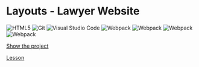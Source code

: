 # Layouts - Lawyer Website

<p>
<img alt="HTML5" src="https://img.shields.io/badge/-HTML5-E34F26?style=flat-square&logo=HTML5&logoColor=white">
<img alt="Git" src="https://img.shields.io/badge/-Git-F05032?style=flat-square&logo=git&logoColor=white">
<img alt="Visual Studio Code" src="https://img.shields.io/badge/-VS Code-007ACC?style=flat-square&logo=visualstudiocode&logoColor=white">
<img alt="Webpack" src="https://img.shields.io/badge/-Webpack-8DD6F9?style=flat-square&logo=webpack&logoColor=white">

<img alt="Webpack" src="https://img.shields.io/badge/-Webpack-8DD6F9?style=flat-square&logo=Webpack&logoColor=white">
<img alt="Webpack" src="https://img.shields.io/badge/-Webpack-8dd6f9?style=flat-square&logo=Webpack&logoColor=white">
<img alt="Webpack" src="https://img.shields.io/badge/-Webpack-8DD6F9?style=flat-square&logo=Webpack&logoColor=ffffff">


</p>

[Show the project](https://tim2015web.github.io/react_vladilenminin_2/)

[Lesson](https://www.youtube.com/watch?v=lkbm-zlcFvs&list=PL6H_kK93Bl15PBpN0K38c5dRXAIEccAGR&index=31)